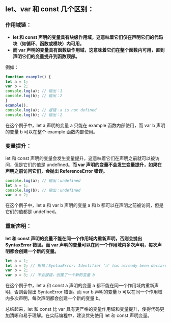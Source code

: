 ## let、var 和 const 几个区别：

### **作用域链：**

- **let 和 const 声明的变量具有块级作用域，这意味着它们仅在声明它们的代码块（如循环、函数或模块）内可用。**
- **而 var 声明的变量具有函数级作用域，这意味着它们在整个函数内可用，直到声明它们的变量提升到函数顶部。**

例如：

```javascript
function example() {
let a = 1;
var b = 2;
console.log(a); // 输出：1
console.log(b); // 输出：2
}
example();
console.log(a); // 报错：a is not defined
console.log(b); // 输出：2
```

在这个例子中，let a 声明的变量 a 只能在 example 函数内部使用，而 var b 声明的变量 b 可以在整个 example 函数内部使用。

### **变量提升：**

let 和 const 声明的变量会发生变量提升，这意味着它们在声明之前就可以被访问，但是它们的值是 undefined。**而 var 声明的变量不会发生变量提升，如果在声明之前访问它们，会抛出 ReferenceError 错误。**

```javascript
console.log(a); // 输出：undefined
let a = 1;
console.log(b); // 输出：undefined
var b = 2;
```

在这个例子中，let a 和 var b 声明的变量 a 和 b 都可以在声明之前被访问，但是它们的值都是 undefined。

### **重新声明：**

**let 和 const 声明的变量不能在同一个作用域内重新声明，否则会抛出 SyntaxError 错误。而 var 声明的变量可以在同一个作用域内多次声明，每次声明都会创建一个新的变量。**

```javascript
let a = 1;
let a = 2; // 报错：SyntaxError: Identifier 'a' has already been declared
var b = 2;
var b = 3; // 不会报错，创建了一个新的变量 b
```

在这个例子中，let a 和 const a 声明的变量 a 都不能在同一个作用域内重新声明，否则会抛出 SyntaxError 错误。而 var b 声明的变量 b 可以在同一个作用域内多次声明，每次声明都会创建一个新的变量 b。

总结起来，let 和 const 比 var 具有更严格的变量作用域和变量提升，使得代码更加清晰和易于理解。在实际编程中，建议优先使用 let 和 const 声明变量。